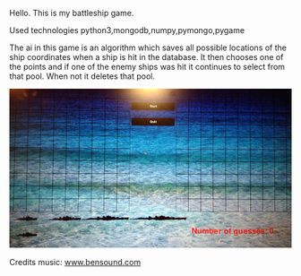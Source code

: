 Hello.
This is my battleship game.

Used technologies python3,mongodb,numpy,pymongo,pygame

The ai in this game is an algorithm which saves all possible locations of the ship coordinates
when a ship is hit in the database.
It then chooses one of the points and if one of the enemy ships was hit it continues to select from that pool.
When not it deletes that pool.


![alt text](https://github.com/JankDev/battleship/blob/master/resources/mygame)

Credits music: www.bensound.com
